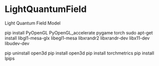 # LightQuantumField
Light Quantum Field Model 


pip install PyOpenGL PyOpenGL_accelerate pygame torch
sudo apt-get install libgl1-mesa-glx libegl1-mesa libxrandr2 libxrandr-dev libx11-dev libudev-dev

pip uninstall open3d
pip install open3d
pip install torchmetrics
pip install lpips


